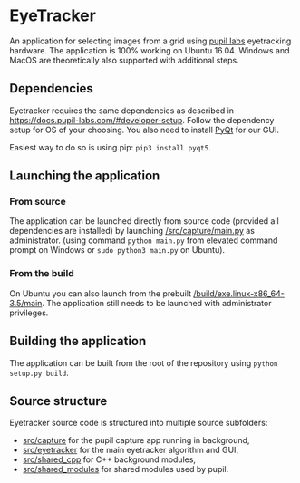 # EyeTracker

An application for selecting  images from a grid using [pupil labs](https://pupil-labs.com/) eyetracking hardware.
The application is 100% working on Ubuntu 16.04. Windows and MacOS are theoretically also supported with additional steps.

## Dependencies

Eyetracker requires the same dependencies as described in https://docs.pupil-labs.com/#developer-setup. Follow the dependency setup for OS of your choosing. You also need to install [PyQt](5https://sourceforge.net/projects/pyqt/) for our GUI. 

Easiest way to do so is using pip: ```pip3 install pyqt5```.

## Launching the application

### From source

The application can be launched directly from source code (provided all dependencies are installed) by launching [/src/capture/main.py](./src/capture/main.py) as administrator. (using command ```python main.py``` from elevated command prompt on Windows or ```sudo python3 main.py``` on Ubuntu).

### From the build

On Ubuntu you can also launch from the prebuilt [/build/exe.linux-x86_64-3.5/main](./build/exe.linux-x86_64-3.5/main). The application still needs to be launched with administrator privileges.

## Building the application

The application can be built from the root of the repository using ```python setup.py build```.

## Source structure

Eyetracker source code is structured into multiple source subfolders:
* [src/capture](./src/capture) for the pupil capture app running in background,
* [src/eyetracker](./src/exetracker) for the main eyetracker algorithm and GUI,
* [src/shared_cpp](./src/shared_cpp) for C++ background modules,
* [src/shared_modules](./src/shared_modules) for shared modules used by pupil.
